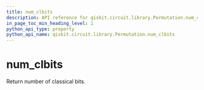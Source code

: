 ```yaml
---
title: num_clbits
description: API reference for qiskit.circuit.library.Permutation.num_clbits
in_page_toc_min_heading_level: 1
python_api_type: property
python_api_name: qiskit.circuit.library.Permutation.num_clbits
---
```


# num\_clbits

Return number of classical bits.

